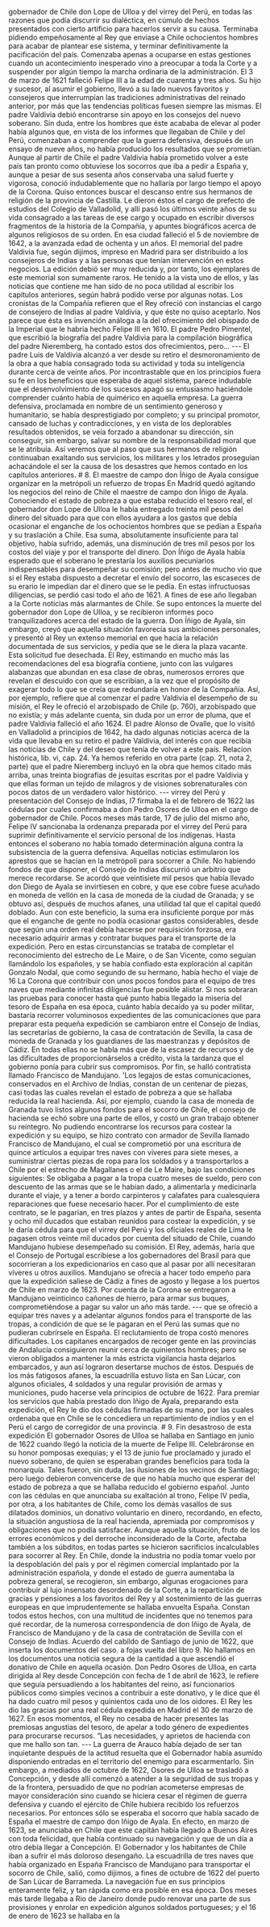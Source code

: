 gobernador de Chile don Lope de Ulloa y del virrey del Perú, en todas las razones que podía discurrir su dialéctica, en cúmulo de hechos presentados con cierto artificio para hacerlos servir a su causa. Terminaba pidiendo empeñosamente al Rey que enviase a Chile ochocientos hombres para acabar de plantear ese sistema, y terminar definitivamente la pacificación del país. Comenzaba apenas a ocuparse en estas gestiones cuando un acontecimiento inesperado vino a preocupar a toda la Corte y a suspender por algún tiempo la marcha ordinaria de la administración. El 3 de marzo de 1621 falleció Felipe III a la edad de cuarenta y tres años. Su hijo y sucesor, al asumir el gobierno, llevó a su lado nuevos favoritos y consejeros que interrumpían las tradiciones administrativas del reinado anterior, por más que las tendencias políticas fuesen siempre las mismas. El padre Valdivia debió encontrarse sin apoyo en los consejos del nuevo soberano. Sin duda, entre los hombres que éste acababa de elevar al poder había algunos que, en vista de los informes que llegaban de Chile y del Perú, comenzaban a comprender que la guerra defensiva, después de un ensayo de nueve años, no había producido los resultados que se prometían. Aunque al partir de Chile el padre Valdivia había prometido volver a este país tan pronto como obtuviese los socorros que iba a pedir a España y, aunque a pesar de sus sesenta años conservaba una salud fuerte y vigorosa, conoció indudablemente que no hallaría por largo tiempo el apoyo de la Corona. Quiso entonces buscar el descanso entre sus hermanos de religión de la provincia de Castilla. Le dieron éstos el cargo de prefecto de estudios del Colegio de Valladolid, y allí pasó los últimos veinte años de su vida consagrado a las tareas de ese cargo y ocupado en escribir diversos fragmentos de la historia de la Compañía, y apuntes biográficos acerca de algunos religiosos de su orden. En esa ciudad falleció el 5 de noviembre de 1642, a la avanzada edad de ochenta y un años. El memorial del padre Valdivia fue, según dijimos, impreso en Madrid para ser distribuido a los consejeros de Indias y a las personas que tenían intervención en estos negocios. La edición debió ser muy reducida y, por tanto, los ejemplares de este memorial son sumamente raros. He tenido a la vista uno de ellos, y las noticias que contiene me han sido de no poca utilidad al escribir los capítulos anteriores, según habrá podido verse por algunas notas. Los cronistas de la Compañía refieren que el Rey ofreció con instancias el cargo de consejero de Indias al padre Valdivia, y que éste no quiso aceptarlo. Nos parece que ésta es invención análoga a la del ofrecimiento del obispado de la Imperial que le habría hecho Felipe III en 1610. El padre Pedro Pimentel, que escribió la biografía del padre Valdivia para la compilación biográfica del padre Nieremberg, ha contado estos dos ofrecimientos, pero... --- El padre Luis de Valdivia alcanzó a ver desde su retiro el desmoronamiento de la obra a que había consagrado toda su actividad y toda su inteligencia durante cerca de veinte años. Por incontrastable que en los principios fuera su fe en los beneficios que esperaba de aquel sistema, parece indudable que el desenvolvimiento de los sucesos apagó su entusiasmo haciéndole comprender cuánto había de quimérico en aquella empresa. La guerra defensiva, proclamada en nombre de un sentimiento generoso y humanitario, se había desprestigiado por completo; y su principal promotor, cansado de luchas y contradicciones, y en vista de los deplorables resultados obtenidos, se veía forzado a abandonar su dirección, sin conseguir, sin embargo, salvar su nombre de la responsabilidad moral que se le atribuía. Así veremos que al paso que sus hermanos de religión continuaban exaltando sus servicios, los militares y los letrados proseguían achacándole el ser la causa de los desastres que hemos contado en los capítulos anteriores. # 8. El maestre de campo don Íñigo de Ayala consigue organizar en la metrópoli un refuerzo de tropas En Madrid quedó agitando los negocios del reino de Chile el maestre de campo don Íñigo de Ayala. Conociendo el estado de pobreza a que estaba reducido el tesoro real, el gobernador don Lope de Ulloa le había entregado treinta mil pesos del dinero del situado para que con ellos ayudara a los gastos que debía ocasionar el enganche de los ochocientos hombres que se pedían a España y su traslación a Chile. Esa suma, absolutamente insuficiente para tal objetivo, había sufrido, además, una disminución de tres mil pesos por los costos del viaje y por el transporte del dinero. Don Íñigo de Ayala había esperado que el soberano le prestaría los auxilios pecuniarios indispensables para desempeñar su comisión; pero antes de mucho vio que si el Rey estaba dispuesto a decretar el envío del socorro, las escaseces de su erario le impedían dar el dinero que se le pedía. En estas infructuosas diligencias, se perdió casi todo el año de 1621. A fines de ese año llegaban a la Corte noticias más alarmantes de Chile. Se supo entonces la muerte del gobernador don Lope de Ulloa, y se recibieron informes poco tranquilizadores acerca del estado de la guerra. Don Íñigo de Ayala, sin embargo, creyó que aquella situación favorecía sus ambiciones personales, y presentó al Rey un extenso memorial en que hacía la relación documentada de sus servicios, y pedía que se le diera la plaza vacante. Esta solicitud fue desechada. El Rey, estimando en mucho más las recomendaciones del esa biografía contiene, junto con las vulgares alabanzas que abundan en esa clase de obras, numerosos errores que revelan el descuido con que se escribían, a la vez que el propósito de exagerar todo lo que se creía que redundaría en honor de la Compañía. Así, por ejemplo, refiere que al comenzar el padre Valdivia el desempeño de su misión, el Rey le ofreció el arzobispado de Chile (p. 760), arzobispado que no existía; y más adelante cuenta, sin duda por un error de pluma, que el padre Valdivia falleció el año 1624. El padre Alonso de Ovalle, que lo visitó en Valladolid a principios de 1642, ha dado algunas noticias acerca de la vida que llevaba en su retiro el padre Valdivia, del interés con que recibía las noticias de Chile y del deseo que tenía de volver a este país. Relacion histórica, lib. vi, cap. 24. Ya hemos referido en otra parte (cap. 21, nota 2, parte) que el padre Nieremberg incluyó en la obra que hemos citado más arriba, unas treinta biografías de jesuitas escritas por el padre Valdivia y que ellas forman un tejido de milagros y de visiones sobrenaturales con pocos datos de un verdadero valor histórico. --- virrey del Perú y presentación del Consejo de Indias, I7 firmaba la el de febrero de 1622 las cédulas por cuales confirmaba a don Pedro Osores de Ulloa en el cargo de gobernador de Chile. Pocos meses más tarde, 17 de julio del mismo año, Felipe IV sancionaba la ordenanza preparada por el virrey del Perú para suprimir definitivamente el servicio personal de los indígenas. Hasta entonces el soberano no había tomado determinación alguna contra la subsistencia de la guerra defensiva. Aquellas noticias estimularon los aprestos que se hacían en la metrópoli para socorrer a Chile. No habiendo fondos de que disponer, el Consejo de Indias discurrió un arbitrio que merece recordarse. Se acordó que veintisiete mil pesos que había llevado don Diego de Ayala se invirtiesen en cobre, y que ese cobre fuese acuñado en moneda de vellón en la casa de moneda de la ciudad de Granada; y se obtuvo así, después de muchos afanes, una utilidad tal que el capital quedó doblado. Aun con este beneficio, la suma era insuficiente porque por más que el enganche de gente no podía ocasionar gastos considerables, desde que según una orden real debía hacerse por requisición forzosa, era necesario adquirir armas y contratar buques para el transporte de la expedición. Pero en estas circunstancias se trataba de completar el reconocimiento del estrecho de Le Maire, o de San Vicente, como seguían llamándolo los españoles, y se había confiado esta exploración al capitán Gonzalo Nodal, que como segundo de su hermano, había hecho el viaje de 16 La Corona que contribuir con unos pocos fondos para el equipo de tres naves que mediante infinitas diligencias fue posible alistar. Si nos sobraran las pruebas para conocer hasta qué punto había llegado la miseria del tesoro de España en esa época, cuánto había decaído ya su poder militar, bastaría recorrer voluminosos expedientes de las comunicaciones que para preparar esta pequeña expedición se cambiaron entre el Consejo de Indias, las secretarías de gobierno, la casa de contratación de Sevilla, la casa de moneda de Granada y los guardianes de las maestranzas y depósitos de Cádiz. En todas ellas no se habla más que de la escasez de recursos y de las dificultades de proporcionárselos a crédito, vista la tardanza que el gobierno ponía para cubrir sus compromisos. Por fin, se halló contratista llamado Francisco de Mandujano. 'Los legajos de estas comunicaciones, conservados en el Archivo de Indias, constan de un centenar de piezas, casi todas las cuales revelan el estado de pobreza a que se hallaba reducida la real hacienda. Así, por ejemplo, cuando la casa de moneda de Granada tuvo listos algunos fondos para el socorro de Chile, el consejo de hacienda se echó sobre una parte de ellos, y costó un gran trabajo obtener su reintegro. No pudiendo encontrarse los recursos para costear la expedición y su equipo, se hizo contrato con armador de Sevilla llamado Francisco de Mandujano, el cual se comprometió por una escritura de quince artículos a equipar tres naves con víveres para siete meses, a suministrar ciertas piezas de ropa para los soldados y a transportarlos a Chile por el estrecho de Magallanes o el de Le Maire, bajo las condiciones siguientes: Se obligaba a pagar a la tropa cuatro meses de sueldo, pero con descuento de las armas que se le habían dado, a alimentarla y medicinarla durante el viaje, y a tener a bordo carpinteros y calafates para cualesquiera reparaciones que fuese necesario hacer. Por el cumplimiento de este contrato, se le pagarían, en tres plazos y antes de partir de España, sesenta y ocho mil ducados que estaban reunidos para costear la expedición, y se le daría cédula para que el virrey del Perú y los oficiales reales de Lima le pagasen otros veinte mil ducados por cuenta del situado de Chile, cuando Mandujano hubiese desempeñado su comisión. El Rey, además, haría que el Consejo de Portugal escribiese a los gobernadores del Brasil para que socorrieran a los expedicionarios en caso que al pasar por allí necesitaran víveres u otros auxilios. Mandujano se ofrecía a hacer todo empeño para que la expedición saliese de Cádiz a fines de agosto y llegase a los puertos de Chile en marzo de 1623. Por cuenta de la Corona se entregaron a Mandujano veinticinco cañones de hierro, para armar sus buques, comprometiéndose a pagar su valor un año más tarde. --- que se ofreció a equipar tres naves y a adelantar algunos fondos para el transporte de las tropas, a condición de que se le pagaran en el Perú las sumas que no pudieran cubrírsele en España. El reclutamiento de tropa costó menores dificultades. Los capitanes encargados de recoger gente en las provincias de Andalucía consiguieron reunir cerca de quinientos hombres; pero se vieron obligados a mantener la más estricta vigilancia hasta dejarlos embarcados, y aun así lograron desertarse muchos de éstos. Después de los más fatigosos afanes, la escuadrilla estuvo lista en San Lúcar, con algunos oficiales, 4 soldados y una regular provisión de armas y municiones, pudo hacerse vela principios de octubre de 1622. Para premiar los servicios que había prestado don Iñigo de Ayala, preparando esta expedición, el Rey le dio dos cédulas firmadas de su mano, por las cuales ordenaba que en Chile se le concediera un repartimiento de indios y en el Perú el cargo de corregidor de una provincia. # 9. Fin desastroso de esta expedición El gobernador Osores de Ulloa se hallaba en Santiago en junio de 1622 cuando llegó la noticia de la muerte de Felipe III. Celebráronse en su honor pomposas exequias; y el 13 de junio fue proclamado y jurado el nuevo soberano, de quien se esperaban grandes beneficios para toda la monarquía. Tales fueron, sin duda, las ilusiones de los vecinos de Santiago; pero luego debieron convencerse de que no había mucho que esperar del estado de pobreza a que se hallaba reducido el gobierno español. Junto con las cédulas en que anunciaba su exaltación al trono, Felipe IV pedía, por otra, a los habitantes de Chile, como los demás vasallos de sus dilatados dominios, un donativo voluntario en dinero, recordando, en efecto, la situación angustiosa de la real hacienda, apremiada por compromisos y obligaciones que no podía satisfacer. Aunque aquella situación, fruto de los errores económicos y del derroche inconsiderado de la Corte, afectaba también a los súbditos, en todas partes se hicieron sacrificios incalculables para socorrer al Rey. En Chile, donde la industria no podía tomar vuelo por la despoblación del país y por el régimen comercial implantado por la administración española, y donde el estado de guerra aumentaba la pobreza general, se recogieron, sin embargo, algunas erogaciones para contribuir al lujo insensato desordenado de la Corte, a la repartición de gracias y pensiones a los favoritos del Rey y al sostenimiento de las guerras europeas en que imprudentemente se hallaba envuelta España. Constan todos estos hechos, con una multitud de incidentes que no tenemos para qué recordar, de la numerosa correspondencia de don Iñigo de Ayala, de Francisco de Mandujano y de la casa de contratación de Sevilla con el Consejo de Indias. Acuerdo del cabildo de Santiago de junio de 1622, que inserta los documentos del caso. a fojas vuelta del libro 9. No hallamos en los documentos una noticia segura de la cantidad a que ascendió el donativo de Chile en aquella ocasión. Don Pedro Osores de Ulloa, en carta dirigida al Rey desde Concepción con fecha de 1 de abril de 1623, le refiere que seguía persuadiendo a los habitantes del reino, así funcionarios públicos como simples vecinos a contribuir a este donativo, y le dice que él ha dado cuatro mil pesos y quinientos cada uno de los oidores. El Rey les dio las gracias por una real cédula expedida en Madrid el 30 de marzo de 1627. En esos momentos, el Rey no cesaba de hacer presentes las premiosas angustias del tesoro, de apelar a todo género de expedientes para procurarse recursos. “Las necesidades, y aprietos de hacienda con que me hallo son tan. --- La guerra de Arauco había dejado de ser tan inquietante después de la actitud resuelta que el Gobernador había asumido disponiendo entradas en el territorio del enemigo para escarmentarlo. Sin embargo, a mediados de octubre de 1622, Osores de Ulloa se trasladó a Concepción, y desde allí comenzó a atender a la seguridad de sus tropas y de la frontera, persuadido de que no podrían acometerse empresas de mayor consideración sino cuando se hiciera cesar el régimen de guerra defensiva y cuando el ejército de Chile hubiera recibido los refuerzos necesarios. Por entonces sólo se esperaba el socorro que había sacado de España el maestre de campo don Iñigo de Ayala. En efecto, en marzo de 1623, se anunciaba en Chile que este capitán había llegado a Buenos Aires con toda felicidad, que había continuado su navegación y que de un día a otro debía llegar a Concepción. El Gobernador y los habitantes de Chile iban a sufrir el más doloroso desengaño. La escuadrilla de tres naves que había organizado en España Francisco de Mandujano para transportar el socorro de Chile, salió, como dijimos, a fines de octubre de 1622 del puerto de San Lúcar de Barrameda. La navegación fue en sus principios enteramente feliz, y tan rápida como era posible en esa época. Dos meses más tarde llegaba a Rio de Janeiro donde pudo renovar una parte de sus provisiones y enrolar en expedición algunos soldados portugueses; y el 16 de enero de 1623 se hallaba en la